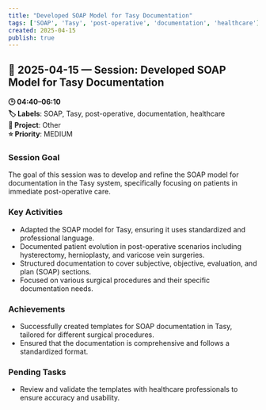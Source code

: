 ```yaml
---
title: "Developed SOAP Model for Tasy Documentation"
tags: ['SOAP', 'Tasy', 'post-operative', 'documentation', 'healthcare']
created: 2025-04-15
publish: true
---
```


## 📅 2025-04-15 — Session: Developed SOAP Model for Tasy Documentation

**🕒 04:40–06:10**  
**🏷️ Labels**: SOAP, Tasy, post-operative, documentation, healthcare  
**📂 Project**: Other  
**⭐ Priority**: MEDIUM  


### Session Goal
The goal of this session was to develop and refine the SOAP model for documentation in the Tasy system, specifically focusing on patients in immediate post-operative care.

### Key Activities
- Adapted the SOAP model for Tasy, ensuring it uses standardized and professional language.
- Documented patient evolution in post-operative scenarios including hysterectomy, hernioplasty, and varicose vein surgeries.
- Structured documentation to cover subjective, objective, evaluation, and plan (SOAP) sections.
- Focused on various surgical procedures and their specific documentation needs.

### Achievements
- Successfully created templates for SOAP documentation in Tasy, tailored for different surgical procedures.
- Ensured that the documentation is comprehensive and follows a standardized format.

### Pending Tasks
- Review and validate the templates with healthcare professionals to ensure accuracy and usability.
